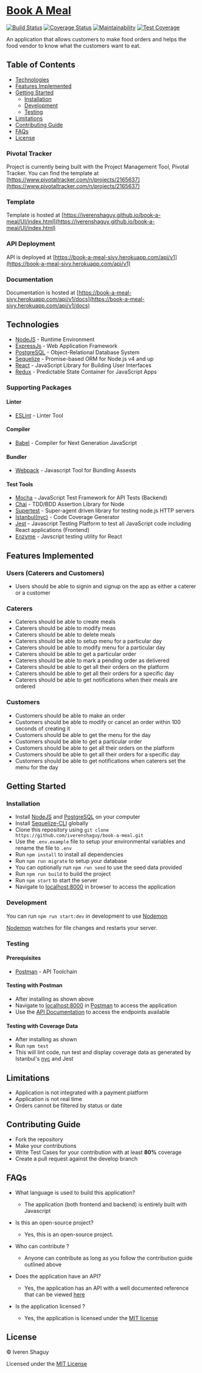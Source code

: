 # [Book A Meal](https://book-a-meal-sivy.herokuapp.com)

[![Build Status](https://travis-ci.org/iverenshaguy/book-a-meal.svg?branch=develop)](https://travis-ci.org/iverenshaguy/book-a-meal)
[![Coverage Status](https://coveralls.io/repos/github/iverenshaguy/book-a-meal/badge.svg?branch=develop)](https://coveralls.io/github/iverenshaguy/book-a-meal?branch=develop)
[![Maintainability](https://api.codeclimate.com/v1/badges/ee9e3f3a2697b184de58/maintainability)](https://codeclimate.com/github/iverenshaguy/book-a-meal/maintainability)
[![Test Coverage](https://api.codeclimate.com/v1/badges/ee9e3f3a2697b184de58/test_coverage)](https://codeclimate.com/github/iverenshaguy/book-a-meal/test_coverage)

An application that allows customers to make food orders and helps the food vendor to know what the customers want to eat.

## Table of Contents

* [Technologies](#technologies)
* [Features Implemented](#features-implemented)
* [Getting Started](#getting-started)
  * [Installation](#installation)
  * [Development](#development)
  * [Testing](#testing)
* [Limitations](#limitations)
* [Contributing Guide](#contributing-guide)
* [FAQs](#faqs)
* [License](#license)

### Pivotal Tracker

Project is currently being built with the Project Management Tool, Pivotal Tracker.
You can find the template at [https://www.pivotaltracker.com/n/projects/2165637](https://www.pivotaltracker.com/n/projects/2165637)

### Template

Template is hosted at [https://iverenshaguy.github.io/book-a-meal/UI/index.html](https://iverenshaguy.github.io/book-a-meal/UI/index.html)

### API Deployment

API is deployed at [https://book-a-meal-sivy.herokuapp.com/api/v1](https://book-a-meal-sivy.herokuapp.com/api/v1)

### Documentation

Documentation is hosted at [https://book-a-meal-sivy.herokuapp.com/api/v1/docs](https://book-a-meal-sivy.herokuapp.com/api/v1/docs)

## Technologies

* [NodeJS](https://nodejs.org/) - Runtime Environment
* [ExpressJs](https://expressjs.com/) - Web Application Framework
* [PostgreSQL](https://www.postgresql.org/) - Object-Relational Database System
* [Sequelize](http://docs.sequelizejs.com/) - Promise-based ORM for Node.js v4 and up
* [React](https://reactjs.org/) - JavaScript Library for Building User Interfaces
* [Redux](https://redux.js.org/) - Predictable State Container for JavaScript Apps

### Supporting Packages

#### Linter

* [ESLint](https://eslint.org/) - Linter Tool

#### Compiler

* [Babel](https://eslint.org/) - Compiler for Next Generation JavaScript

#### Bundler

* [Webpack](https://webpack.js.org/) - Javascript Tool for Bundling Assests

#### Test Tools

* [Mocha](https://mochajs.org/) - JavaScript Test Framework for API Tests (Backend)
* [Chai](http://chaijs.com/) - TDD/BDD Assertion Library for Node
* [Supertest](https://github.com/visionmedia/supertest) - Super-agent driven
  library for testing node.js HTTP servers
* [Istanbul(nyc)](https://istanbul.js.org/) - Code Coverage Generator
* [Jest](https://jestjs.io/) - Javascript Testing Platform to test all JavaScript code including React applications (Frontend)
* [Enzyme](http://airbnb.io/enzyme/) - Javscript testing utility for React

## Features Implemented

### Users (Caterers and Customers)

* Users should be able to signin and signup on the app as either a caterer or a customer

### Caterers

* Caterers should be able to create meals
* Caterers should be able to modify meas
* Caterers should be able to delete meals
* Caterers should be able to setup menu for a particular day
* Caterers should be able to modify menu for a particular day
* Caterers should be able to get a particular order
* Caterers should be able to mark a pending order as delivered
* Caterers should be able to get all their orders on the platform
* Caterers should be able to get all their orders for a specific day
* Caterers should be able to get notifications when their meals are ordered

### Customers

* Customers should be able to make an order
* Customers should be able to modify or cancel an order within 100 seconds of creating it
* Customers should be able to get the menu for the day
* Customers should be able to get a particular order
* Customers should be able to get all their orders on the platform
* Customers should be able to get all their orders for a specific day
* Customers should be able to get notifications when caterers set the menu for the day

## Getting Started

### Installation

* Install [NodeJS](https://nodejs.org/) and [PostgreSQL](https://www.postgresql.org/) on your computer
* Install [Sequelize-CLI](https://www.npmjs.com/package/sequelize-cli) globally
* Clone this repository using `git clone https://github.com/iverenshaguy/book-a-meal.git`
* Use the `.env.example` file to setup your environmental variables and rename the file to `.env`
* Run `npm install` to install all dependencies
* Run `npm run migrate` to setup your database
* You can optionally run `npm run seed` to use the seed data provided
* Run `npm run build` to build the project
* Run `npm start` to start the server
* Navigate to [localhost:8000](http://localhost:8000/) in browser to access the application

### Development

You can run `npm run start:dev` in development to use [Nodemon](https://nodemon.io/)

[Nodemon](https://nodemon.io/) watches for file changes and restarts your server.

### Testing

#### Prerequisites

* [Postman](https://getpostman.com/) - API Toolchain

#### Testing with Postman

* After installing as shown above
* Navigate to [localhost:8000](http://localhost:8000/) in
  [Postman](https://getpostman.com/) to access the application
* Use the [API Documentation](https://book-a-meal-sivy.herokuapp.com/api/v1/docs) to access the endpoints available

#### Testing with Coverage Data

* After installing as shown
* Run `npm test`
* This will lint code, run test and display coverage data as generated by
  Istanbul's [nyc](https://github.com/istanbuljs/nyc) and Jest

## Limitations

* Application is not integrated with a payment platform
* Application is not real time
* Orders cannot be filtered by status or date

## Contributing Guide

* Fork the repository
* Make your contributions
* Write Test Cases for your contribution with at least **80%** coverage
* Create a pull request against the develop branch

## FAQs

* What language is used to build this application?

  * The application (both frontend and backend) is entirely built with Javascript

* Is this an open-source project?

  * Yes, this is an open-source project.

* Who can contribute ?

  * Anyone can contribute as long as you follow the contribution guide outlined above

* Does the application have an API?

  * Yes, the application has an API with a well documented reference that can be viewed [here](https://book-a-meal-sivy.herokuapp.com/api/v1/docs)

* Is the application licensed ?

  * Yes, the application is licensed under the [MIT license](https://github.com/iverenshaguy/book-a-meal/blob/develop/LICENSE)

## License

&copy; Iveren Shaguy

Licensed under the [MIT License](https://github.com/iverenshaguy/book-a-meal/blob/develop/LICENSE)
